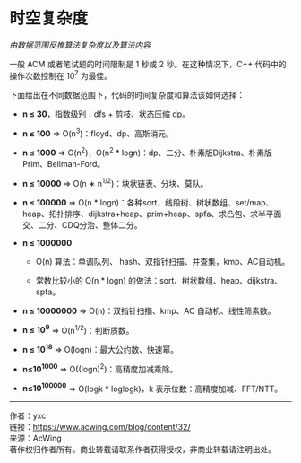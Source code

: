 # 时空复杂度

*由数据范围反推算法复杂度以及算法内容*

一般 ACM 或者笔试题的时间限制是 1 秒或 2 秒。在这种情况下，C++ 代码中的操作次数控制在 10<sup>7</sup> 为最佳。

下面给出在不同数据范围下，代码的时间复杂度和算法该如何选择：

- **n ≤ 30**，指数级别：dfs + 剪枝、状态压缩 dp。

- **n ≤ 100** => O(n<sup>3</sup>)：floyd、dp、高斯消元。

- **n ≤ 1000** => O(n<sup>2</sup>)，O(n<sup>2</sup> * logn)：dp、二分、朴素版Dijkstra、朴素版Prim、Bellman-Ford。

- **n ≤ 10000** => O(n ∗ n<sup>1/2</sup>)：块状链表、分块、莫队。

- **n ≤ 100000** => O(n * logn)：各种sort，线段树、树状数组、set/map、heap、拓扑排序、dijkstra+heap、prim+heap、spfa、求凸包、求半平面交、二分、CDQ分治、整体二分。

- **n ≤ 1000000**

  - O(n) 算法：单调队列、 hash、双指针扫描、并查集，kmp、AC自动机。
  
  - 常数比较小的 O(n * logn) 的做法：sort、树状数组、heap、dijkstra、spfa。
  
- **n ≤ 10000000** => O(n)：双指针扫描、kmp、AC 自动机、线性筛素数。

- **n ≤ 10<sup>9</sup>** => O(n<sup>1/2</sup>)：判断质数。

- **n ≤ 10<sup>18</sup>** => O(logn)：最大公约数、快速幂。

- **n≤10<sup>1000</sup>** => O((logn)<sup>2</sup>)：高精度加减乘除。

- **n≤10<sup>100000</sup>** => O(logk * loglogk)，k 表示位数：高精度加减、FFT/NTT。

---

作者：yxc    
链接：https://www.acwing.com/blog/content/32/    
来源：AcWing    
著作权归作者所有。商业转载请联系作者获得授权，非商业转载请注明出处。    